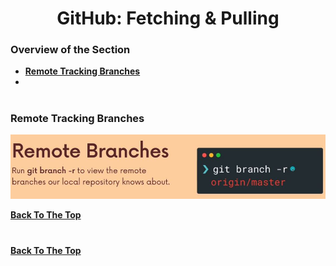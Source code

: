 <h1 align="center">GitHub: Fetching & Pulling</h1>

### Overview of the Section
* **[Remote Tracking Branches](#remote-branche)**
* **[](#remote-branche)**

#

### <a name="remote-branches">Remote Tracking Branches</a>

![Remote Branche](https://github.com/tsokac2/-_-_Git_and_GitHub_CheatSheet/blob/main/src/55.JPG)

**[Back To The Top](#Overview-of-the-Section)**
#


**[Back To The Top](#Overview-of-the-Section)**
#

